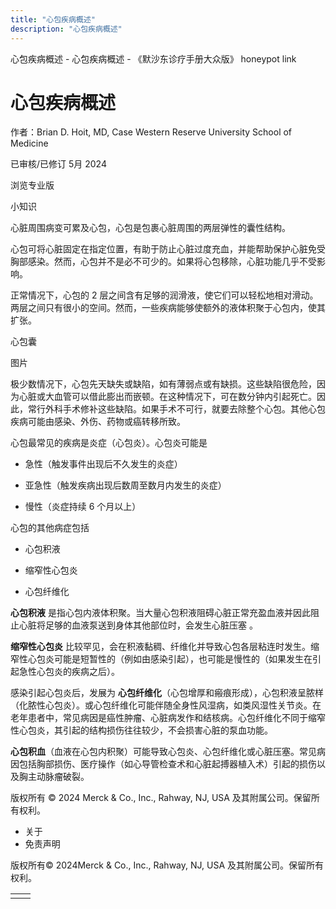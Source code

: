 ```yaml
---
title: "心包疾病概述"
description: "心包疾病概述"
---
```


﻿心包疾病概述 \- 心包疾病概述 \- 《默沙东诊疗手册大众版》 honeypot link

# 心包疾病概述

作者：Brian D. Hoit, MD, Case Western Reserve University School of Medicine

已审核/已修订 5月 2024

浏览专业版

小知识

心脏周围病变可累及心包，心包是包裹心脏周围的两层弹性的囊性结构。

心包可将心脏固定在指定位置，有助于防止心脏过度充血，并能帮助保护心脏免受胸部感染。然而，心包并不是必不可少的。如果将心包移除，心脏功能几乎不受影响。

正常情况下，心包的 2 层之间含有足够的润滑液，使它们可以轻松地相对滑动。两层之间只有很小的空间。然而，一些疾病能够使额外的液体积聚于心包内，使其扩张。

心包囊



图片

极少数情况下，心包先天缺失或缺陷，如有薄弱点或有缺损。这些缺陷很危险，因为心脏或大血管可以借此膨出而嵌顿。在这种情况下，可在数分钟内引起死亡。因此，常行外科手术修补这些缺陷。如果手术不可行，就要去除整个心包。其他心包疾病可能由感染、外伤、药物或癌转移所致。

心包最常见的疾病是炎症（心包炎）。心包炎可能是

- 急性（触发事件出现后不久发生的炎症）

- 亚急性（触发疾病出现后数周至数月内发生的炎症）

- 慢性（炎症持续 6 个月以上）


心包的其他病症包括

- 心包积液

- 缩窄性心包炎

- 心包纤维化


**心包积液** 是指心包内液体积聚。当大量心包积液阻碍心脏正常充盈血液并因此阻止心脏将足够的血液泵送到身体其他部位时，会发生心脏压塞 。

**缩窄性心包炎** 比较罕见，会在积液黏稠、纤维化并导致心包各层粘连时发生。缩窄性心包炎可能是短暂性的（例如由感染引起），也可能是慢性的（如果发生在引起急性心包炎的疾病之后）。

感染引起心包炎后，发展为 **心包纤维化**（心包增厚和瘢痕形成），心包积液呈脓样（化脓性心包炎）。或心包纤维化可能伴随全身性风湿病，如类风湿性关节炎。在老年患者中，常见病因是癌性肿瘤、心脏病发作和结核病。心包纤维化不同于缩窄性心包炎，其引起的结构损伤往往较少，不会损害心脏的泵血功能。

**心包积血**（血液在心包内积聚）可能导致心包炎、心包纤维化或心脏压塞。常见病因包括胸部损伤、医疗操作（如心导管检查术和心脏起搏器植入术）引起的损伤以及胸主动脉瘤破裂。



版权所有 © 2024
Merck & Co., Inc., Rahway, NJ, USA 及其附属公司。保留所有权利。

- 关于
- 免责声明

版权所有© 2024Merck & Co., Inc., Rahway, NJ, USA 及其附属公司。保留所有权利。

|     |     |
| --- | --- |
|  |  |